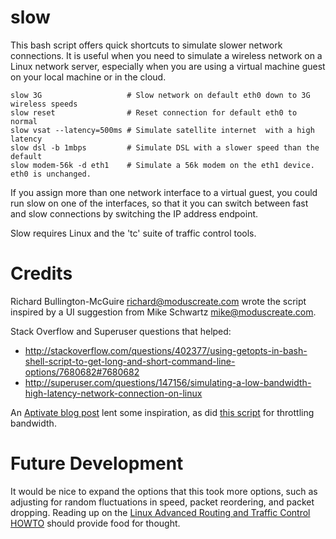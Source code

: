 slow
====

This bash script offers quick shortcuts to simulate slower network connections.  It is useful when you need to simulate a wireless network on a Linux network server, especially when you are using a virtual machine guest on your local machine or in the cloud.

    slow 3G                   # Slow network on default eth0 down to 3G wireless speeds
    slow reset                # Reset connection for default eth0 to normal
    slow vsat --latency=500ms # Simulate satellite internet  with a high latency
    slow dsl -b 1mbps         # Simulate DSL with a slower speed than the default
    slow modem-56k -d eth1    # Simulate a 56k modem on the eth1 device. eth0 is unchanged.

If you assign more than one network interface to a virtual guest, you could run slow on one of the interfaces, so that it you can switch between fast and slow connections by switching the IP address endpoint.

Slow requires Linux and the 'tc' suite of traffic control tools.

Credits
=======
Richard Bullington-McGuire <richard@moduscreate.com> wrote the script inspired by a UI suggestion from Mike Schwartz <mike@moduscreate.com>.

Stack Overflow and Superuser questions that helped:
* http://stackoverflow.com/questions/402377/using-getopts-in-bash-shell-script-to-get-long-and-short-command-line-options/7680682#7680682
* http://superuser.com/questions/147156/simulating-a-low-bandwidth-high-latency-network-connection-on-linux

An [Aptivate blog post](http://blog.aptivate.org/2010/01/23/make-sure-your-apps-work-in-the-field/) lent some inspiration, as did [this script](http://atmail.com/kb/2009/throttling-bandwidth/) for throttling bandwidth. 

Future Development
==================

It would be nice to expand the options that this took more options, such as adjusting for random fluctuations in speed, packet reordering, and packet dropping. Reading up on the [Linux Advanced Routing and Traffic Control HOWTO](http://www.lartc.org/lartc.html) should provide food for thought.
